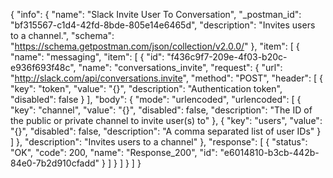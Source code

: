 {
  "info": {
    "name": "Slack Invite User To Conversation",
    "_postman_id": "bf315567-c1d4-42fd-8bde-805e14e6465d",
    "description": "Invites users to a channel.",
    "schema": "https://schema.getpostman.com/json/collection/v2.0.0/"
  },
  "item": [
    {
      "name": "messaging",
      "item": [
        {
          "id": "f436c9f7-209e-4f03-b20c-e936f693f48c",
          "name": "conversations_invite",
          "request": {
            "url": "http://slack.com/api/conversations.invite",
            "method": "POST",
            "header": [
              {
                "key": "token",
                "value": "{}",
                "description": "Authentication token",
                "disabled": false
              }
            ],
            "body": {
              "mode": "urlencoded",
              "urlencoded": [
                {
                  "key": "channel",
                  "value": "{}",
                  "disabled": false,
                  "description": "The ID of the public or private channel to invite user(s) to"
                },
                {
                  "key": "users",
                  "value": "{}",
                  "disabled": false,
                  "description": "A comma separated list of user IDs"
                }
              ]
            },
            "description": "Invites users to a channel"
          },
          "response": [
            {
              "status": "OK",
              "code": 200,
              "name": "Response_200",
              "id": "e6014810-b3cb-442b-84e0-7b2d910cfadd"
            }
          ]
        }
      ]
    }
  ]
}